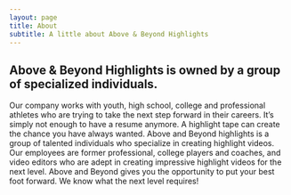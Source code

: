 ```yaml
---
layout: page
title: About
subtitle: A little about Above & Beyond Highlights
---
```


## Above & Beyond Highlights is owned by a group of specialized individuals.

Our company works with youth, high school, college and professional athletes who are trying to take the next step forward in their careers. It’s simply not enough to have a resume anymore. A highlight tape can create the chance you have always wanted. Above and Beyond highlights is a group of talented individuals who specialize in creating highlight videos. Our employees are former professional, college players and coaches, and video editors who are adept in creating impressive highlight videos for the next level. Above and Beyond gives you the opportunity to put your best foot forward. We know what the next level requires!
